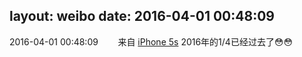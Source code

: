 layout: weibo
date: 2016-04-01 00:48:09
---
2016-04-01 00:48:09  &nbsp;&nbsp;&nbsp;&nbsp;&nbsp;&nbsp; 来自 <a href="sinaweibo://customweibosource" rel="nofollow">iPhone 5s</a>
2016年的1/4已经过去了😳😳 ​​​
